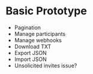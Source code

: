 Basic Prototype
===============

* Pagination
* Manage participants
* Manage webhooks
* Download TXT
* Export JSON
* Import JSON
* Unsolicited invites issue?